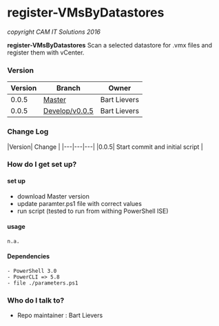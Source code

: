 # register-VMsByDatastores

_copyright CAM IT Solutions 2016_

**register-VMsByDatastores** Scan a selected datastore for .vmx files and register them with vCenter.

### Version
| Version | Branch |Owner|
|---|---|---|
|0.0.5|[Master](https://git.camcube.nl/plugins/servlet/archive/projects/SV/repos/register-vmsbydatastores?at=Master)| Bart Lievers|
|0.0.5|[Develop/v0.0.5](https://git.camcube.nl/plugins/servlet/archive/projects/SV/repos/register-vmsbydatastores?at=develop/v0.0.5)| Bart Lievers|

  
### Change Log
|Version| Change |
|---|---|---|
|0.0.5| Start commit and initial script |

### How do I get set up?

#### set up
 - download Master version
 - update paramter.ps1 file with correct values
 - run script (tested to run from withing PowerShell ISE)
 
#### usage

	n.a. 
	
#### Dependencies

	- PowerShell 3.0
	- PowerCLI => 5.8
	- file ./parameters.ps1

### Who do I talk to?

* Repo maintainer : Bart Lievers
